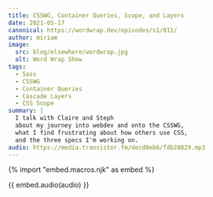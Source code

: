 ```yaml
---
title: CSSWG, Container Queries, Scope, and Layers
date: 2021-05-17
canonical: https://wordwrap.dev/episodes/s1/011/
author: miriam
image:
  src: blog/elsewhere/wordwrap.jpg
  alt: Word Wrap Show
tags:
  - Sass
  - CSSWG
  - Container Queries
  - Cascade Layers
  - CSS Scope
summary: |
  I talk with Claire and Steph
  about my journey into webdev and onto the CSSWG,
  what I find frustrating about how others use CSS,
  and the three specs I'm working on.
audio: https://media.transistor.fm/decd0eb6/fdb28829.mp3
---
```


{% import "embed.macros.njk" as embed %}

{{ embed.audio(audio) }}
